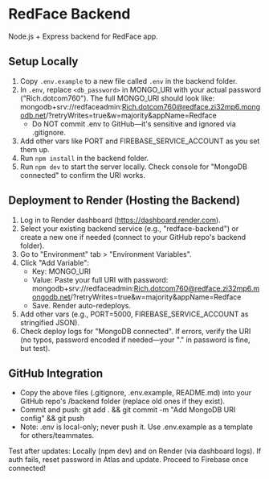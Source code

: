 # RedFace Backend

Node.js + Express backend for RedFace app.

## Setup Locally
1. Copy `.env.example` to a new file called `.env` in the backend folder.
2. In `.env`, replace `<db_password>` in MONGO_URI with your actual password ("Rich.dotcom760"). The full MONGO_URI should look like:
   mongodb+srv://redfaceadmin:Rich.dotcom760@redface.zi32mp6.mongodb.net/?retryWrites=true&w=majority&appName=Redface
   - Do NOT commit .env to GitHub—it's sensitive and ignored via .gitignore.
3. Add other vars like PORT and FIREBASE_SERVICE_ACCOUNT as you set them up.
4. Run `npm install` in the backend folder.
5. Run `npm dev` to start the server locally. Check console for "MongoDB connected" to confirm the URI works.

## Deployment to Render (Hosting the Backend)
1. Log in to Render dashboard (https://dashboard.render.com).
2. Select your existing backend service (e.g., "redface-backend") or create a new one if needed (connect to your GitHub repo's backend folder).
3. Go to "Environment" tab > "Environment Variables".
4. Click "Add Variable":
   - Key: MONGO_URI
   - Value: Paste your full URI with password: mongodb+srv://redfaceadmin:Rich.dotcom760@redface.zi32mp6.mongodb.net/?retryWrites=true&w=majority&appName=Redface
   - Save. Render auto-redeploys.
5. Add other vars (e.g., PORT=5000, FIREBASE_SERVICE_ACCOUNT as stringified JSON).
6. Check deploy logs for "MongoDB connected". If errors, verify the URI (no typos, password encoded if needed—your "." in password is fine, but test).

## GitHub Integration
- Copy the above files (.gitignore, .env.example, README.md) into your GitHub repo's /backend folder (replace old ones if they exist).
- Commit and push: git add . && git commit -m "Add MongoDB URI config" && git push
- Note: .env is local-only; never push it. Use .env.example as a template for others/teammates.

Test after updates: Locally (npm dev) and on Render (via dashboard logs). If auth fails, reset password in Atlas and update. Proceed to Firebase once connected!
